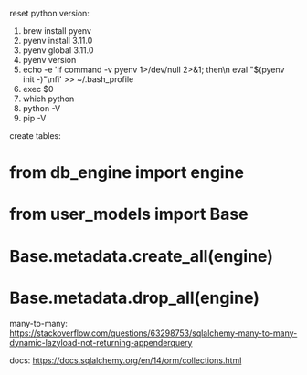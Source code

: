 reset python version:

1. brew install pyenv
2. pyenv install 3.11.0
3. pyenv global 3.11.0
4. pyenv version
5. echo -e 'if command -v pyenv 1>/dev/null 2>&1; then\n  eval "$(pyenv init -)"\nfi' >> ~/.bash_profile
6. exec $0
7. which python
8. python -V
9. pip -V


create tables:
# from db_engine import engine
# from user_models import Base
# Base.metadata.create_all(engine)
# Base.metadata.drop_all(engine)

many-to-many:
https://stackoverflow.com/questions/63298753/sqlalchemy-many-to-many-dynamic-lazyload-not-returning-appenderquery

docs:
https://docs.sqlalchemy.org/en/14/orm/collections.html